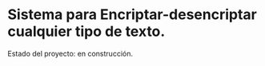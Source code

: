 <h1> Sistema para Encriptar-desencriptar cualquier tipo de texto. </h1>

Estado del proyecto: en construcción.
